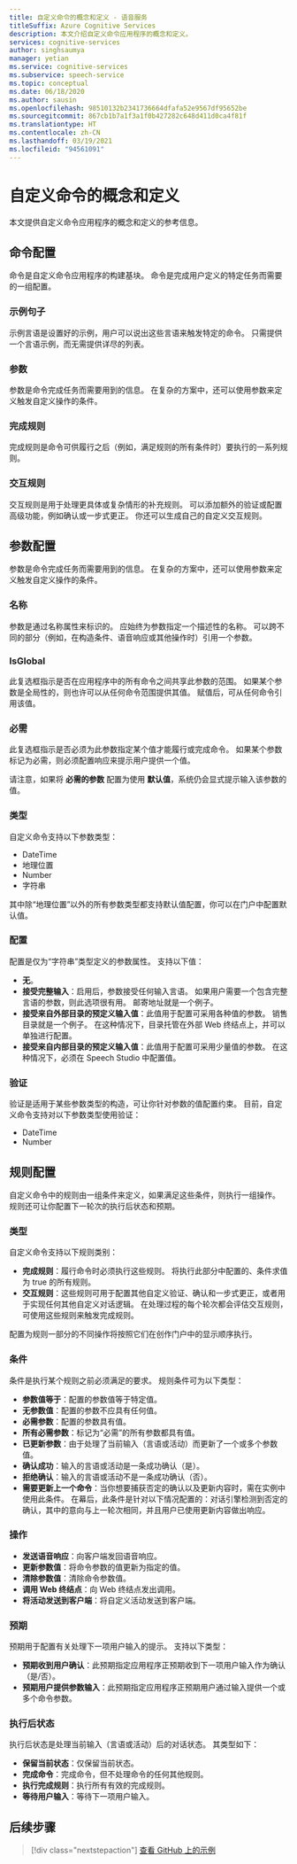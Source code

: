 ```yaml
---
title: 自定义命令的概念和定义 - 语音服务
titleSuffix: Azure Cognitive Services
description: 本文介绍自定义命令应用程序的概念和定义。
services: cognitive-services
author: singhsaumya
manager: yetian
ms.service: cognitive-services
ms.subservice: speech-service
ms.topic: conceptual
ms.date: 06/18/2020
ms.author: sausin
ms.openlocfilehash: 98510132b2341736664dfafa52e9567df95652be
ms.sourcegitcommit: 867cb1b7a1f3a1f0b427282c648d411d0ca4f81f
ms.translationtype: HT
ms.contentlocale: zh-CN
ms.lasthandoff: 03/19/2021
ms.locfileid: "94561091"
---
```

# <a name="custom-commands-concepts-and-definitions"></a>自定义命令的概念和定义

本文提供自定义命令应用程序的概念和定义的参考信息。

## <a name="commands-configuration"></a>命令配置
命令是自定义命令应用程序的构建基块。 命令是完成用户定义的特定任务而需要的一组配置。

### <a name="example-sentences"></a>示例句子
示例言语是设置好的示例，用户可以说出这些言语来触发特定的命令。 只需提供一个言语示例，而无需提供详尽的列表。 

### <a name="parameters"></a>参数
参数是命令完成任务而需要用到的信息。 在复杂的方案中，还可以使用参数来定义触发自定义操作的条件。

### <a name="completion-rules"></a>完成规则
完成规则是命令可供履行之后（例如，满足规则的所有条件时）要执行的一系列规则。

### <a name="interaction-rules"></a>交互规则
交互规则是用于处理更具体或复杂情形的补充规则。 可以添加额外的验证或配置高级功能，例如确认或一步式更正。 你还可以生成自己的自定义交互规则。

## <a name="parameters-configuration"></a>参数配置

参数是命令完成任务而需要用到的信息。 在复杂的方案中，还可以使用参数来定义触发自定义操作的条件。

### <a name="name"></a>名称
参数是通过名称属性来标识的。 应始终为参数指定一个描述性的名称。 可以跨不同的部分（例如，在构造条件、语音响应或其他操作时）引用一个参数。
 
### <a name="isglobal"></a>IsGlobal
此复选框指示是否在应用程序中的所有命令之间共享此参数的范围。 如果某个参数是全局性的，则也许可以从任何命令范围提供其值。 赋值后，可从任何命令引用该值。 

### <a name="required"></a>必需
此复选框指示是否必须为此参数指定某个值才能履行或完成命令。 如果某个参数标记为必需，则必须配置响应来提示用户提供一个值。

请注意，如果将 **必需的参数** 配置为使用 **默认值**，系统仍会显式提示输入该参数的值。

### <a name="type"></a>类型
自定义命令支持以下参数类型：

* DateTime
* 地理位置
* Number
* 字符串

其中除“地理位置”以外的所有参数类型都支持默认值配置，你可以在门户中配置默认值。

### <a name="configuration"></a>配置
配置是仅为“字符串”类型定义的参数属性。 支持以下值：

* **无**。
* **接受完整输入**：启用后，参数接受任何输入言语。 如果用户需要一个包含完整言语的参数，则此选项很有用。 邮寄地址就是一个例子。
* **接受来自外部目录的预定义输入值**：此值用于配置可采用各种值的参数。 销售目录就是一个例子。 在这种情况下，目录托管在外部 Web 终结点上，并可以单独进行配置。
* **接受来自内部目录的预定义输入值**：此值用于配置可采用少量值的参数。 在这种情况下，必须在 Speech Studio 中配置值。


### <a name="validation"></a>验证
验证是适用于某些参数类型的构造，可让你针对参数的值配置约束。 目前，自定义命令支持对以下参数类型使用验证：

* DateTime
* Number

## <a name="rules-configuration"></a>规则配置
自定义命令中的规则由一组条件来定义，如果满足这些条件，则执行一组操作。  规则还可让你配置下一轮次的执行后状态和预期。 

### <a name="types"></a>类型
自定义命令支持以下规则类别：

* **完成规则**：履行命令时必须执行这些规则。 将执行此部分中配置的、条件求值为 true 的所有规则。 
* **交互规则**：这些规则可用于配置其他自定义验证、确认和一步式更正，或者用于实现任何其他自定义对话逻辑。 在处理过程的每个轮次都会评估交互规则，可使用这些规则来触发完成规则。

配置为规则一部分的不同操作将按照它们在创作门户中的显示顺序执行。

### <a name="conditions"></a>条件
条件是执行某个规则之前必须满足的要求。 规则条件可为以下类型：

* **参数值等于**：配置的参数值等于特定值。
* **无参数值**：配置的参数不应具有任何值。
* **必需参数**：配置的参数具有值。
* **所有必需参数**：标记为“必需”的所有参数都具有值。
* **已更新参数**：由于处理了当前输入（言语或活动）而更新了一个或多个参数值。
* **确认成功**：输入的言语或活动是一条成功确认（是）。
* **拒绝确认**：输入的言语或活动不是一条成功确认（否）。
* **需要更新上一个命令**：当你想要捕获否定的确认以及更新内容时，需在实例中使用此条件。 在幕后，此条件是针对以下情况配置的：对话引擎检测到否定的确认，其中的意向与上一轮次相同，并且用户已使用更新内容做出响应。

### <a name="actions"></a>操作
* **发送语音响应**：向客户端发回语音响应。
* **更新参数值**：将命令参数的值更新为指定的值。
* **清除参数值**：清除命令参数值。
* **调用 Web 终结点**：向 Web 终结点发出调用。
* **将活动发送到客户端**：将自定义活动发送到客户端。

### <a name="expectations"></a>预期
预期用于配置有关处理下一项用户输入的提示。 支持以下类型：

* **预期收到用户确认**：此预期指定应用程序正预期收到下一项用户输入作为确认（是/否）。
* **预期用户提供参数输入**：此预期指定应用程序正预期用户通过输入提供一个或多个命令参数。

### <a name="post-execution-state"></a>执行后状态
执行后状态是处理当前输入（言语或活动）后的对话状态。 其类型如下：

* **保留当前状态**：仅保留当前状态。
* **完成命令**：完成命令，但不处理命令的任何其他规则。
* **执行完成规则**：执行所有有效的完成规则。
* **等待用户输入**：等待下一项用户输入。



## <a name="next-steps"></a>后续步骤

> [!div class="nextstepaction"]
> [查看 GitHub 上的示例](https://aka.ms/speech/cc-samples)
